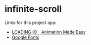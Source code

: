 # infinite-scroll

Links for this project app:

- [LOADING.IO - Animation Made Easy](https://loading.io/)
- [Google Fonts](https://fonts.google.com/)